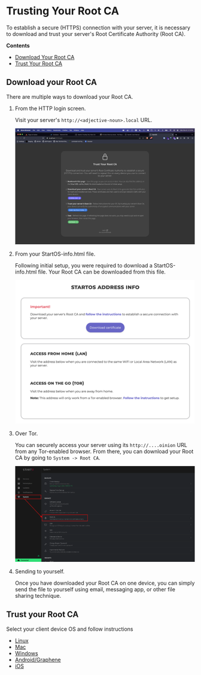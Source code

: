 # Trusting Your Root CA

To establish a secure (HTTPS) connection with your server, it is necessary to download and trust your server's Root Certificate Authority (Root CA).

**Contents**

- [Download Your Root CA](#download-your-root-ca)
- [Trust Your Root CA](#trust)

## Download your Root CA

There are multiple ways to download your Root CA.

1. From the HTTP login screen.

   Visit your server's `http://<adjective-noun>.local` URL.

   ![Trust Root CA Login](./assets/ca-download-login.png)

1. From your StartOS-info.html file.

   Following initial setup, you were required to download a StartOS-info.html file. Your Root CA can be downloaded from this file.

   ![Address Info](./assets/ca-download-address-info.png)

1. Over Tor.

   You can securely access your server using its `http://....oinion` URL from any Tor-enabled browser. From there, you can download your Root CA by going to `System -> Root CA`.

   ![CA Download](./assets/ca-download-system.png)

1. Sending to yourself.

   Once you have downloaded your Root CA on one device, you can simply send the file to yourself using email, messaging app, or other file sharing technique.

## Trust your Root CA

Select your client device OS and follow instructions

- [Linux](../../guides/device-guides/linux/linux-ca.md)
- [Mac](../../guides/device-guides/mac/mac-ca.md)
- [Windows](../../guides/device-guides/windows/windows-ca.md)
- [Android/Graphene](../../guides/device-guides/android/android-ca.md)
- [iOS](../../guides/device-guides/ios/ios-ca.md)
